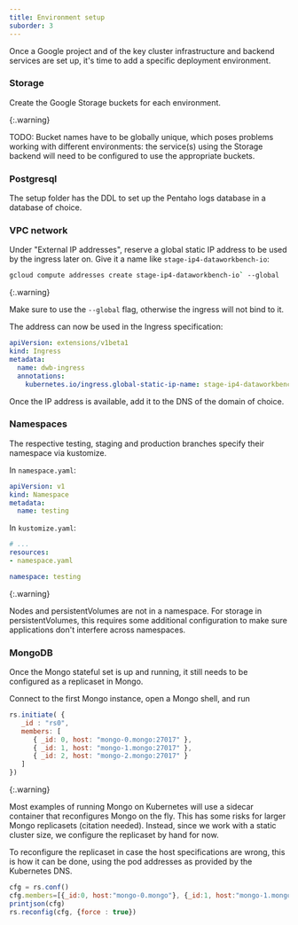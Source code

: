 ```yaml
---
title: Environment setup
suborder: 3
---
```


Once a Google project and of the key cluster infrastructure and backend services are set up, it's time to add a specific deployment environment.

### Storage

Create the Google Storage buckets for each environment.

{:.warning}

TODO: Bucket names have to be globally unique, which poses problems working with different environments: the service(s) using the Storage backend will need to be configured to use the appropriate buckets.

### Postgresql

The setup folder has the DDL to set up the Pentaho logs database in a database of choice.

### VPC network

Under "External IP addresses", reserve a global static IP address to be used by the ingress later on. Give it a name like `stage-ip4-dataworkbench-io`:

```bash
gcloud compute addresses create stage-ip4-dataworkbench-io` --global
```

{:.warning}

Make sure to use the `--global` flag, otherwise the ingress will not bind to it.

The address can now be used in the Ingress specification:

```yaml
apiVersion: extensions/v1beta1
kind: Ingress
metadata:
  name: dwb-ingress
  annotations:
    kubernetes.io/ingress.global-static-ip-name: stage-ip4-dataworkbench-io
```

Once the IP address is available, add it to the DNS of the domain of choice.

### Namespaces

The respective testing, staging and production branches specify their namespace via kustomize.

In `namespace.yaml`:

```yaml
apiVersion: v1
kind: Namespace
metadata:
  name: testing
```

In `kustomize.yaml`:

```yaml
# ...
resources:
- namespace.yaml

namespace: testing
```

{:.warning}

Nodes and persistentVolumes are not in a namespace. For storage in persistentVolumes, this requires some additional configuration to make sure applications don't interfere across namespaces.

### MongoDB

Once the Mongo stateful set is up and running, it still needs to be configured as a replicaset in Mongo.

Connect to the first Mongo instance, open a Mongo shell, and run

```javascript
rs.initiate( {
   _id : "rs0",
   members: [
      { _id: 0, host: "mongo-0.mongo:27017" },
      { _id: 1, host: "mongo-1.mongo:27017" },
      { _id: 2, host: "mongo-2.mongo:27017" }
   ]
})
```

{:.warning}

Most examples of running Mongo on Kubernetes will use a sidecar container that reconfigures Mongo on the fly. This has some risks for larger Mongo replicasets (citation needed). Instead, since we work with a static cluster size, we configure the replicaset by hand for now.

To reconfigure the replicaset in case the host specifications are wrong, this is how it can be done, using the pod addresses as provided by the Kubernetes DNS.

```javascript
cfg = rs.conf()
cfg.members=[{_id:0, host:"mongo-0.mongo"}, {_id:1, host:"mongo-1.mongo"}, {_id:2, host: "mongo-2.mongo"}]
printjson(cfg)
rs.reconfig(cfg, {force : true})
```

